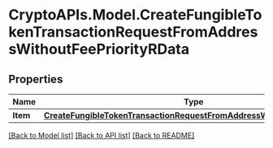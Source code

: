# CryptoAPIs.Model.CreateFungibleTokenTransactionRequestFromAddressWithoutFeePriorityRData

## Properties

Name | Type | Description | Notes
------------ | ------------- | ------------- | -------------
**Item** | [**CreateFungibleTokenTransactionRequestFromAddressWithoutFeePriorityRI**](CreateFungibleTokenTransactionRequestFromAddressWithoutFeePriorityRI.md) |  | 

[[Back to Model list]](../README.md#documentation-for-models) [[Back to API list]](../README.md#documentation-for-api-endpoints) [[Back to README]](../README.md)

